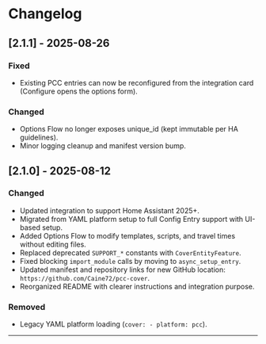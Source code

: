 # Changelog
## [2.1.1] - 2025-08-26
### Fixed
- Existing PCC entries can now be reconfigured from the integration card (Configure opens the options form).

### Changed
- Options Flow no longer exposes unique_id (kept immutable per HA guidelines).
- Minor logging cleanup and manifest version bump.

## [2.1.0] - 2025-08-12
### Changed
- Updated integration to support Home Assistant 2025+.
- Migrated from YAML platform setup to full Config Entry support with UI-based setup.
- Added Options Flow to modify templates, scripts, and travel times without editing files.
- Replaced deprecated `SUPPORT_*` constants with `CoverEntityFeature`.
- Fixed blocking `import_module` calls by moving to `async_setup_entry`.
- Updated manifest and repository links for new GitHub location: `https://github.com/Caine72/pcc-cover`.
- Reorganized README with clearer instructions and integration purpose.

### Removed
- Legacy YAML platform loading (`cover: - platform: pcc`).

---

